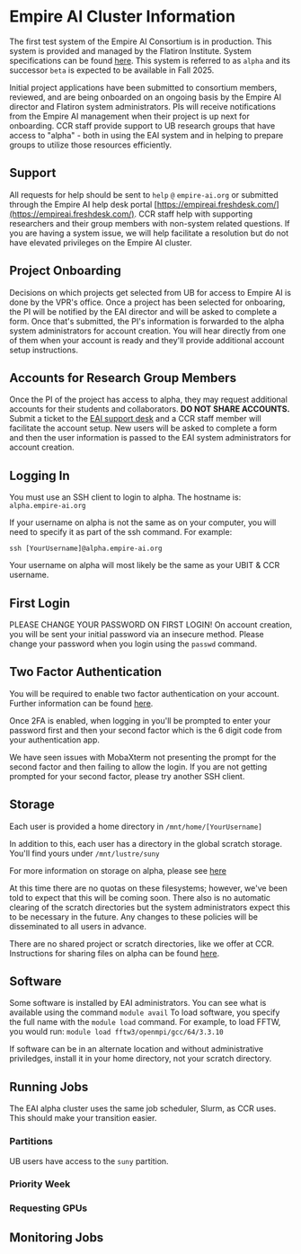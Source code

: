 # Empire AI Cluster Information  

The first test system of the Empire AI Consortium is in production.  This system is provided and managed by the Flatiron Institute.  System specifications can be found [here](https://empireai.freshdesk.com/en/support/solutions/articles/157000007946-alpha-hardware).  This system is referred to as `alpha` and its successor `beta` is expected to be available in Fall 2025.  

Initial project applications have been submitted to consortium members, reviewed, and are being onboarded on an ongoing basis by the Empire AI director and Flatiron system administrators.  PIs will receive notifications from the Empire AI management when their project is up next for onboarding.  CCR staff provide support to UB research groups that have access to "alpha" - both in using the EAI system and in helping to prepare groups to utilize those resources efficiently.


## Support  

All requests for help should be sent to `help` `@` `empire-ai.org` or submitted through the Empire AI help desk portal [https://empireai.freshdesk.com/](https://empireai.freshdesk.com/).  CCR staff help with supporting researchers and their group members with non-system related questions.  If you are having a system issue, we will help facilitate a resolution but do not have elevated privileges on the Empire AI cluster.

## Project Onboarding  

Decisions on which projects get selected from UB for access to Empire AI is done by the VPR's office.  Once a project has been selected for onboaring, the PI will be notified by the EAI director and will be asked to complete a form.  Once that's submitted, the PI's information is forwarded to the alpha system administrators for account creation.  You will hear directly from one of them when your account is ready and they'll provide additional account setup instructions.   

## Accounts for Research Group Members  

Once the PI of the project has access to alpha, they may request additional accounts for their students and collaborators.  **DO NOT SHARE ACCOUNTS.**  Submit a ticket to the [EAI support desk](#support) and a CCR staff member will facilitate the account setup.  New users will be asked to complete a form and then the user information is passed to the EAI system administrators for account creation.

## Logging In  

You must use an SSH client to login to alpha.  The hostname is:  
`alpha.empire-ai.org`  

If your username on alpha is not the same as on your computer, you will need to specify it as part of the ssh command.  For example:  

`ssh [YourUsername]@alpha.empire-ai.org`  

Your username on alpha will most likely be the same as your UBIT & CCR username.  

## First Login  

PLEASE CHANGE YOUR PASSWORD ON FIRST LOGIN! 
On account creation, you will be sent your initial password via an insecure method.  Please change your password when you login using the `passwd` command.  

## Two Factor Authentication

You will be required to enable two factor authentication on your account.  Further information can be found [here](https://empireai.freshdesk.com/en/support/solutions/articles/157000161230-google-authenticator-mfa-2fa-). 

Once 2FA is enabled, when logging in you'll be prompted to enter your password first and then your second factor which is the 6 digit code from your authentication app.  

We have seen issues with MobaXterm not presenting the prompt for the second factor and then failing to allow the login.  If you are not getting prompted for your second factor, please try another SSH client.  

## Storage  

Each user is provided a home directory in `/mnt/home/[YourUsername]`  

In addition to this, each user has a directory in the global scratch storage.  You'll find yours under `/mnt/lustre/suny`  

For more information on storage on alpha, please see [here](https://empireai.freshdesk.com/en/support/solutions/articles/157000175046-empire-ai-alpha-storage)

At this time there are no quotas on these filesystems; however, we've been told to expect that this will be coming soon.  There also is no automatic clearing of the scratch directories but the system administrators expect this to be necessary in the future.  Any changes to these policies will be disseminated to all users in advance.

There are no shared project or scratch directories, like we offer at CCR.  Instructions for sharing files on alpha can be found [here](https://empireai.freshdesk.com/en/support/solutions/articles/157000010953-how-can-i-share-data-with-other-users-).

## Software  

Some software is installed by EAI administrators.  You can see what is available using the command `module avail`  To load software, you specify the full name with the `module load` command.  For example, to load FFTW, you would run: `module load fftw3/openmpi/gcc/64/3.3.10`  

If software can be in an alternate location and without administrative priviledges, install it in your home directory, not your scratch directory.

## Running Jobs

The EAI alpha cluster uses the same job scheduler, Slurm, as CCR uses.  This should make your transition easier.  

### Partitions  

UB users have access to the `suny` partition.

### Priority Week  

### Requesting GPUs 






## Monitoring Jobs  


## 
